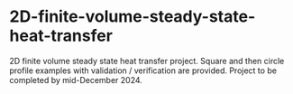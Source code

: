# 2D-finite-volume-steady-state-heat-transfer
2D finite volume steady state heat transfer project. Square and then circle profile examples with validation / verification are provided. Project to be completed by mid-December 2024.

